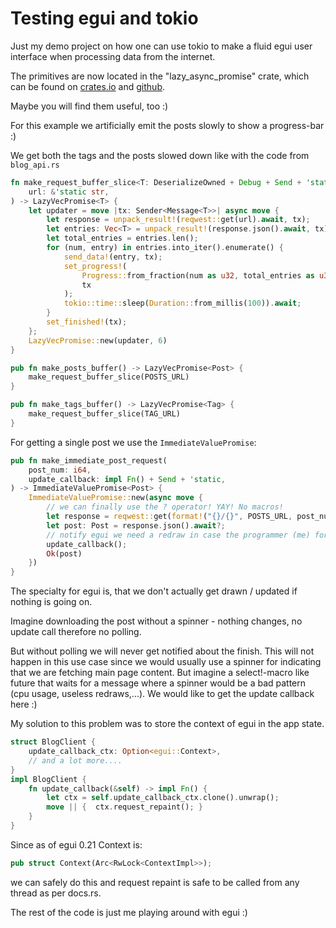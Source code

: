 # Testing egui and tokio

Just my demo project on how one can use tokio to make a fluid egui user interface when processing data from the internet.

The primitives are now located in the "lazy_async_promise" crate, which can be found on [crates.io](https://crates.io/crates/lazy_async_promise) 
and [github](https://github.com/ChrisRega/lazy_async_promise).

Maybe you will find them useful, too :)

For this example we artificially emit the posts slowly to show a progress-bar :)

We get both the tags and the posts slowed down like with the code from `blog_api.rs`

```rust
fn make_request_buffer_slice<T: DeserializeOwned + Debug + Send + 'static>(
    url: &'static str,
) -> LazyVecPromise<T> {
    let updater = move |tx: Sender<Message<T>>| async move {
        let response = unpack_result!(reqwest::get(url).await, tx);
        let entries: Vec<T> = unpack_result!(response.json().await, tx);
        let total_entries = entries.len();
        for (num, entry) in entries.into_iter().enumerate() {
            send_data!(entry, tx);
            set_progress!(
                Progress::from_fraction(num as u32, total_entries as u32),
                tx
            );
            tokio::time::sleep(Duration::from_millis(100)).await;
        }
        set_finished!(tx);
    };
    LazyVecPromise::new(updater, 6)
}

pub fn make_posts_buffer() -> LazyVecPromise<Post> {
    make_request_buffer_slice(POSTS_URL)
}

pub fn make_tags_buffer() -> LazyVecPromise<Tag> {
    make_request_buffer_slice(TAG_URL)
}
```

For getting a single post we use the `ImmediateValuePromise`:

```rust
pub fn make_immediate_post_request(
    post_num: i64,
    update_callback: impl Fn() + Send + 'static,
) -> ImmediateValuePromise<Post> {
    ImmediateValuePromise::new(async move {
        // we can finally use the ? operator! YAY! No macros!
        let response = reqwest::get(format!("{}/{}", POSTS_URL, post_num)).await?;
        let post: Post = response.json().await?;
        // notify egui we need a redraw in case the programmer (me) forgot the spinner
        update_callback();
        Ok(post)
    })
}
```

The specialty for egui is, that we don't actually get drawn / updated if nothing is going on.

Imagine downloading the post without a spinner - nothing changes, no update call therefore no polling.

But without polling we will never get notified about the finish. This will not happen in this use case since we would usually use a spinner for indicating that we are fetching main page content. But imagine a select!-macro
like future that waits for a message where a spinner would be a bad pattern (cpu usage, useless redraws,...).
We would like to get the update callback here :)

My solution to this problem was to store the context of egui in the app state.

```rust
struct BlogClient {
    update_callback_ctx: Option<egui::Context>,
    // and a lot more....
}
impl BlogClient {
    fn update_callback(&self) -> impl Fn() {
        let ctx = self.update_callback_ctx.clone().unwrap();
        move || {  ctx.request_repaint(); }
    }
}
```

Since as of egui 0.21 Context is:

```rust
pub struct Context(Arc<RwLock<ContextImpl>>);
```
we can safely do this and request repaint is safe to be called from any thread as per docs.rs.

The rest of the code is just me playing around with egui :)
